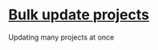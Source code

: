 # [Bulk update projects](https://apoorv.blog/posts/bulk-update-multiple-projects-with-single-command.html)

Updating many projects at once